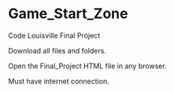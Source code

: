 # Game_Start_Zone
Code Louisville Final Project

Download all files and folders.

Open the Final_Project HTML file in any browser.

Must have internet connection.
